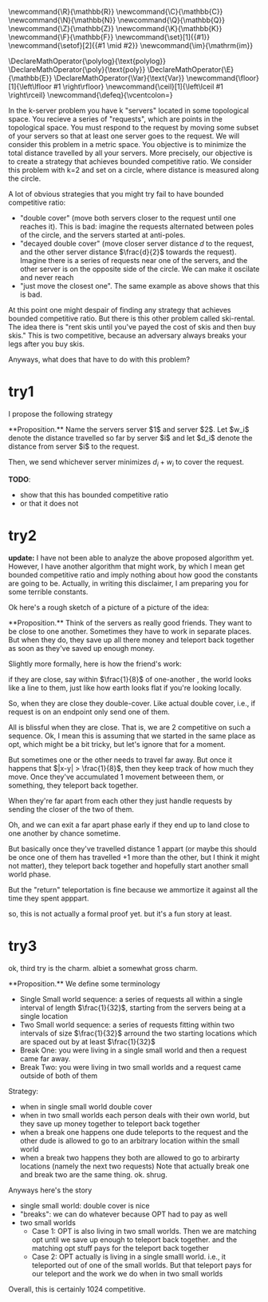 \newcommand{\R}{\mathbb{R}}
\newcommand{\C}{\mathbb{C}}
\newcommand{\N}{\mathbb{N}}
\newcommand{\Q}{\mathbb{Q}}
\newcommand{\Z}{\mathbb{Z}}
\newcommand{\K}{\mathbb{K}}
\newcommand{\F}{\mathbb{F}}
\newcommand{\set}[1]{\{#1\}}
\newcommand{\setof}[2]{\{#1 \mid #2\}}
\newcommand{\im}{\mathrm{im}}

\DeclareMathOperator{\polylog}{\text{polylog}}
\DeclareMathOperator{\poly}{\text{poly}}
\DeclareMathOperator{\E}{\mathbb{E}}
\DeclareMathOperator{\Var}{\text{Var}}
\newcommand{\floor}[1]{\left\lfloor #1 \right\rfloor}
\newcommand{\ceil}[1]{\left\lceil #1 \right\rceil}
\newcommand{\defeq}{\vcentcolon=}



In the k-server problem you have k "servers" located in some
topological space. You recieve a series of "requests", which are
points in the topological space. You must respond to the request
by moving some subset of your servers so that at least one server
goes to the request. We will consider this problem in a metric
space. You objective is to minimize the total distance travelled
by all your servers. More precisely, our objective is to create a
strategy that achieves bounded competitive ratio. We consider
this problem with k=2 and set on a circle, where distance is
measured along the circle.

A lot of obvious strategies that you might try fail to have
bounded competitive ratio:

- "double cover" (move both servers closer to the request until
    one reaches it). This is bad: imagine the requests alternated
    between poles of the circle, and the servers started at
    anti-poles.
- "decayed double cover" (move closer server distance $d$ to the
    request, and the other server distance $\frac{d}{2}$ towards
    the request). Imagine there is a series of requests near one
    of the servers, and the other server is on the opposite side
    of the circle. We can make it oscilate and never reach
- "just move the closest one". The same example as above shows
    that this is bad.


At this point one might despair of finding any strategy that
achieves bounded competitive ratio. 
But there is this other problem called ski-rental. 
The idea there is "rent skis until you've payed the cost of skis
and then buy skis."
This is two competitive, because an adversary always breaks your
legs after you buy skis.

Anyways, what does that have to do with this problem?

# try1
I propose the following strategy

<div class="prop envbox">**Proposition.**
Name the servers server $1$ and server  $2$.
Let $w_i$ denote the distance travelled so far by server  $i$ and
let $d_i$ denote the distance from server $i$ to the request.

Then, we send whichever server minimizes $d_i + w_i$ to cover the
request.
</div>

**TODO**: 
- show that this has bounded competitive ratio
- or that it does not


# try2
**update:**
I have not been able to analyze the above proposed algorithm yet.
However, I have another algorithm that might work, by which I
mean get bounded competitive ratio and imply nothing about how
good the constants are going to be. Actually, in writing this
disclaimer, I am preparing you for some terrible constants. 

Ok here's a rough sketch of a picture of a picture of the idea:
<div class="prop envbox">**Proposition.**
Think of the servers as really good friends. 
They want to be close to one another. 
Sometimes they have to work in separate places. 
But when they do, they save up all there money and teleport back
together as soon as they've saved up enough money.

Slightly more formally, here is how the friend's work:

if they are close, say within $\frac{1}{8}$ of one-another , the
world looks like a line to them, just like how earth looks flat
if you're looking locally.

So, when they are close they double-cover. Like actual double
cover, i.e., if request is on an endpoint only send one of them. 

All is blissful when they are close.
That is, we are 2 competitive on such a sequence. Ok, I mean this is
assuming that we started in the same place as opt, which might be
a bit tricky, but let's ignore that for a moment.

But sometimes one or the other needs to travel far away.
But once it happens that $|x-y| > \frac{1}{8}$, then they keep
track of how much they move. 
Once they've accumulated $1$ movement betweeen them, or
something, they teleport back together. 

When they're far apart from each other they just handle requests
by sending the closer of the two of them.

Oh, and we can exit a far apart phase early if they end up to
land close to one another by chance sometime.

But basically once they've travelled distance $1$  appart
(or maybe this should be once one of them has travelled $+1$ more
than the other, but I think it might not matter), they teleport
back together and hopefully start another small world phase.

But the "return" teleportation is fine because we ammortize it
against all the time they spent apppart.

so, this is not actually a formal proof yet. but it's a fun story
at least.
</div>


# try3 

ok, third try is the charm. 
albiet a somewhat gross charm. 

<div class="prop envbox">**Proposition.**
We define some terminology

- Single Small world sequence: a series of requests all within a single
    interval of length $\frac{1}{32}$, starting from the servers
    being at a single location
- Two Small world sequence: a series of requests fitting within
    two intervals of size $\frac{1}{32}$ arround the two
    starting locations which are spaced out by at least $\frac{1}{32}$
- Break One: you were living in a single small world and then a
    request came far away.
- Break Two: you were living in two small worlds and a request
    came outside of both of them

Strategy: 
- when in single small world double cover
- when in two small worlds each person deals with their own
    world, but they save up money together to teleport back
    together
- when a break one happens one dude teleports to the request and
    the other dude is allowed to go to an arbitrary location
    within the small world
- when a break two happens they both are allowed to go to
    arbirarty locations (namely the next two requests)
Note that actually break one and break two are the same thing.
ok. shrug. 

Anyways here's the story
- single small world: double cover is nice
- "breaks": we can do whatever because OPT had to pay as well
- two small worlds
  - Case 1: OPT is also living in two small worlds. Then we are
      matching opt until we save up enough to teleport back
      together. and the matching opt stuff pays for the teleport
      back together
  - Case 2: OPT actually is living in a single smalll world.
      i.e., it teleported out of one of the small worlds.  But
      that teleport pays for our teleport and the work we do when
      in two small worlds

Overall, this is certainly $1024$ competitive.
</div>


